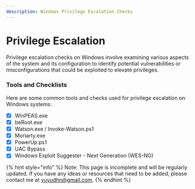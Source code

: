 ```yaml
---
description: Windows Privilege Escalation Checks
---
```


# Privilege Escalation

Privilege escalation checks on Windows involve examining various aspects of the system and its configuration to identify potential vulnerabilities or misconfigurations that could be exploited to elevate privileges.&#x20;

### Tools and Checklists

Here are some common tools and checks used for privilege escalation on Windows systems:

* [x] WinPEAS.exe
* [x] beRoot.exe
* [x] Watson.exe / Invoke-Watson.ps1
* [x] Moriarty.exe
* [x] PowerUp.ps1
* [x] UAC Bypass
* [x] Windows Exploit Suggester - Next Generation (WES-NG)

{% hint style="info" %}
Note: This page is incomplete and will be regularly updated. If you have any ideas or resources that need to be added, please contact me at yuyudhn@gmail.com.
{% endhint %}
